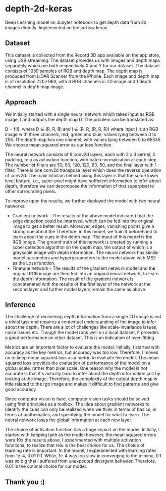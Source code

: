 # depth-2d-keras
Deep Learning model on Jupyter notebook to get depth data from 2d images directly. Implemented on tensorflow keras.

## Dataset
This dataset is collected from the Record 3D app available on the app store, using USB streaming. The dataset provides us with images and depth maps separately which are both respectively X and Y for our dataset. The dataset consists of 1059 samples of RGB and depth map. The depth map is produced from LiDAR Scanner from the iPhone. Each image and depth map is of resolution 720 × 960, with 3 RGB channels in 2D image and 1 depth channel in depth map image.

## Approach

We initially started with a single neural network which takes input as RGB image, I and outputs the depth map D. The problem can be translated as:

D = f(I),    where D ∈ (R, R, R) and I ∈ (R, R, (R, R, R))
where input I is an RGB image with three channels, red, green and blue, values lying between 0 to 255. The depth map has one channel,  with values lying between 0 to 65535. We choose mean squared error as our loss function.


The neural network consists of 8 conv2d layers, each with 3 x 3 kernel, 0 padding, relu as activation function, with batch normalization at each step. The number of filters are 50, 80, 120, 120, 80, 50, and the final layer with 1 filter. There is one conv2d transpose layer which does the reverse operation of conv2d. The main intuition behind using this layer is that the some lower level feature, i.e., super pixel might have sufficient information to infer about depth, therefore we can decompose the information of that superpixel to other surrounding pixels.

To improve upon the results, we further deployed the model with two neural networks:

* Gradient network - The results of the above model indicated that the edge detection could be improved, which can be fed into the original image to get a better result. Moreover, edges, vanishing points give a strong cue about the Therefore, in this model,  we train it beforehand to learn about the cues in the depth map. The input of this model is the RGB image. The ground truth of this network is created by running a sobel detection algorithm on the depth map, the output of which is a grayscale image with depth information. The neural network has similar model parameters and hyperparameters to the model above with MSE as the Loss function.
* Finetune network - The results of the gradient network model and the original RGB image are then fed into an original neural network, to learn the depth information. The result of the gradient network is concatenated with the results of the first layer of the network at the second layer and further model layers remain the same as above.

## Inference

The challenge of recovering depth information from a single 2D image is not a trivial task and requires a contextual understanding of the image to infer about the depth. There are a lot of challenges like scale-invariance issues, noise issues etc. Though the model runs well on a local dataset, it provides a good performance on other dataset. This is an indication of over-fitting. 

Metrics are an important factor to evaluate the model. Initially, I started with accuracy as the key metrics, but accuracy was too low. Therefore, I moved on to keep mean squared loss as a metric to evaluate the model. The mean squared loss provides the evaluation of performance of the model on a global scale, rather than pixel scale. One reason why the model is not accurate is that it's actually hard to infer about the depth information just by looking at the image. Therefore, the complexity of the output depth map is little related to the rgb image and makes it difficult to find patterns and give good accuracy.

Since computer vision is hard, computer vision tasks should be solved using first principles as a toolbox. The idea about gradient networks to identify the cues can only be realized when we think in terms of basics, in terms of mathematics, and specifying the model for what to learn. The neural network loses the global information at each new layer.

The choice of activation function has a huge impact on the model. Initially, I started with keeping tanh as the model however, the mean squared errors were 10x the results above. I experimented with multiple activation functions, to realize that relu is the best choice for us.
The choice of learning rate is important. In the model, I experimented with learning rates from 1e-4, 0.01 0.1. While, 1e-4 was too slow in converging to the minima, 0.1 was so big that I suffered from unexpected divergent behavior. Therefore, 0.01 is the optimal choice for our model.

## Thank you :)


